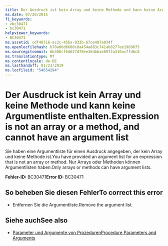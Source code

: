 ```yaml
---
title: Der Ausdruck ist kein Array und keine Methode und kann keine Argumentliste enthalten.
ms.date: 07/20/2015
f1_keywords:
- vbc30471
- bc30471
helpviewer_keywords:
- BC30471
ms.assetid: cdf48716-ac2c-45ba-933b-67ce487a034f
ms.openlocfilehash: b70a06d6680c8a454a883c741ab8277ee1989675
ms.sourcegitcommit: 6b308cf6d627d78ee36dbbae8972a310ac7fd6c8
ms.translationtype: MT
ms.contentlocale: de-DE
ms.lasthandoff: 01/23/2019
ms.locfileid: "54654294"
---
```

# <a name="expression-is-not-an-array-or-a-method-and-cannot-have-an-argument-list"></a><span data-ttu-id="9552e-102">Der Ausdruck ist kein Array und keine Methode und kann keine Argumentliste enthalten.</span><span class="sxs-lookup"><span data-stu-id="9552e-102">Expression is not an array or a method, and cannot have an argument list</span></span>
<span data-ttu-id="9552e-103">Sie haben eine Argumentliste für einen Ausdruck angegeben, der kein Array und keine Methode ist.</span><span class="sxs-lookup"><span data-stu-id="9552e-103">You have provided an argument list for an expression that is not an array or method.</span></span> <span data-ttu-id="9552e-104">Nur Arrays oder Methoden können Argumentlisten haben.</span><span class="sxs-lookup"><span data-stu-id="9552e-104">Only arrays or methods can have argument lists.</span></span>  
  
 <span data-ttu-id="9552e-105">**Fehler-ID:** BC30471</span><span class="sxs-lookup"><span data-stu-id="9552e-105">**Error ID:** BC30471</span></span>  
  
## <a name="to-correct-this-error"></a><span data-ttu-id="9552e-106">So beheben Sie diesen Fehler</span><span class="sxs-lookup"><span data-stu-id="9552e-106">To correct this error</span></span>  
  
-   <span data-ttu-id="9552e-107">Entfernen Sie die Argumentliste.</span><span class="sxs-lookup"><span data-stu-id="9552e-107">Remove the argument list.</span></span>  
  
## <a name="see-also"></a><span data-ttu-id="9552e-108">Siehe auch</span><span class="sxs-lookup"><span data-stu-id="9552e-108">See also</span></span>
- [<span data-ttu-id="9552e-109">Parameter und Argumente von Prozeduren</span><span class="sxs-lookup"><span data-stu-id="9552e-109">Procedure Parameters and Arguments</span></span>](../../visual-basic/programming-guide/language-features/procedures/procedure-parameters-and-arguments.md)
